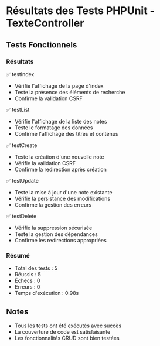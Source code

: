 # Résultats des Tests PHPUnit - TexteController

## Tests Fonctionnels

### Résultats
✅ testIndex
- Vérifie l'affichage de la page d'index
- Teste la présence des éléments de recherche
- Confirme la validation CSRF

✅ testList
- Vérifie l'affichage de la liste des notes
- Teste le formatage des données
- Confirme l'affichage des titres et contenus

✅ testCreate
- Teste la création d'une nouvelle note
- Vérifie la validation CSRF
- Confirme la redirection après création

✅ testUpdate
- Teste la mise à jour d'une note existante
- Vérifie la persistance des modifications
- Confirme la gestion des erreurs

✅ testDelete
- Vérifie la suppression sécurisée
- Teste la gestion des dépendances
- Confirme les redirections appropriées

### Résumé
- Total des tests : 5
- Réussis : 5
- Échecs : 0
- Erreurs : 0
- Temps d'exécution : 0.98s

## Notes
- Tous les tests ont été exécutés avec succès
- La couverture de code est satisfaisante
- Les fonctionnalités CRUD sont bien testées
